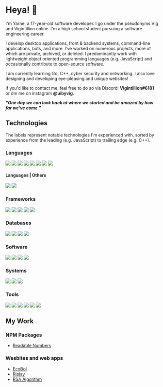 # Heya! 👋

I'm Yarne, a 17-year-old software developer. I go under the pseudonyms Vig and Vigintillion online. I'm a high school
student pursuing a software engineering career.

I develop desktop applications, front & backend systems, command-line applications, bots, and more. I've worked on
numerous projects, more of which are private, archived, or deleted. I predominantly work with lightweight object oriented programming
languages (e.g. JavaScript) and occasionally contribute to open-source software.

I am currently learning Go, C++, cyber security and networking.
I also love designing and developing eye-pleasing and unique websites!

If you'd like to contact me, feel free to do so via Discord: **Vigintillion#6181** or dm me on instagram **@uibyvig**.

***"One day we can look back at where we started and be amazed by how far we've come."***

## Technologies
<!-- ![](https://img.shields.io/badge/?-?-??style=flat&logo=?&logoColor=white) -->
The labels represent notable technologies I'm experienced with, sorted by experience from the leading (e.g. JavaScript) to
trailing edge (e.g. C++).

### Languages

![](https://img.shields.io/badge/TypeScript-Language-red?style=flat&logo=typescript&logoColor=white)
![](https://img.shields.io/badge/JavaScript-Language-red?style=flat&logo=javascript&logoColor=white)
![](https://img.shields.io/badge/HTML-Language-red?style=flat&logo=html5&logoColor=white)
![](https://img.shields.io/badge/CSS-Language-red?style=flat&logo=css3&logoColor=white)
![](https://img.shields.io/badge/Python-Language-red?style=flat&logo=python&logoColor=white)
![](https://img.shields.io/badge/Golang-Language-red?style=flat&logo=go&logoColor=white)
![](https://img.shields.io/badge/Java-Language-red?style=flat&logo=java&logoColor=white)
![](https://img.shields.io/badge/C++-Language-red?style=flat&logo=cplusplus&logoColor=white)

#### Languages | Others

![](https://img.shields.io/badge/GraphQL-Language-red?style=flat&logo=graphql&logoColor=white)
![](https://img.shields.io/badge/SQL-Language-red?style=flat&logo=sql&logoColor=white)

### Frameworks

![](https://img.shields.io/badge/Node.js-Framework-orange?style=flat&logo=node.js&logoColor=white)
![](https://img.shields.io/badge/React-Framework-orange?style=flat&logo=react&logoColor=white)
![](https://img.shields.io/badge/Next.JS-Framework-orange?style=flat&logo=next.js&logoColor=white)
![](https://img.shields.io/badge/TailwindCSS-Framework-orange?style=flat&logo=tailwindcss&logoColor=white)
![](https://img.shields.io/badge/Electron-Framework-orange?style=flat&logo=electron&logoColor=white)

### Databases

![](https://img.shields.io/badge/SQLite-SQL-yellow?style=flat&logo=sqlite&logoColor=white)
![](https://img.shields.io/badge/MySQL-SQL-yellow?style=flat&logo=mysql&logoColor=white)
![](https://img.shields.io/badge/MongoDB-NoSQL-yellow?style=flat&logo=mongodb&logoColor=white)
![](https://img.shields.io/badge/PostgreSQL-SQL-yellow?style=flat&logo=postgresql&logoColor=white)


### Software

![](https://img.shields.io/badge/Git-Software-seagreen?style=flat&logo=git&logoColor=white)
![](https://img.shields.io/badge/Vite-Software-seagreen?style=flat&logo=vite&logoColor=white)
![](https://img.shields.io/badge/Create%20React%20App-Software-seagreen?style=flat&logo=createreactapp&logoColor=white)
![](https://img.shields.io/badge/Netlify-Software-seagreen?style=flat&logo=netlify&logoColor=white)

### Systems

![](https://img.shields.io/badge/Windows-OS-cornflowerblue?style=flat&logo=windows&logoColor=white)
![](https://img.shields.io/badge/iOS-OS-cornflowerblue?style=flat&logo=ios&logoColor=white)
![](https://img.shields.io/badge/Linux-OS-cornflowerblue?style=flat&logo=linux&logoColor=white)

### Tools

![](https://img.shields.io/badge/Visual%20Studio%20Code-Code%20Editor-mediumpurple?style=flat&logo=visual-studio-code&logoColor=white)
![](https://img.shields.io/badge/Figma-Design%20Tool-mediumpurple?style=flat&logo=figma&logoColor=white)
![](https://img.shields.io/badge/ChatGPT-AI-mediumpurple?style=flat&logo=openai&logoColor=white)
![](https://img.shields.io/badge/DallE-AI-mediumpurple?style=flat&logo=openai&logoColor=white)
![](https://img.shields.io/badge/Atom-Code%20Editor-mediumpurple?style=flat&logo=atom&logoColor=white)
![](https://img.shields.io/badge/InteliJ-IDE-mediumpurple?style=flat&logo=intelij&logoColor=white)

## My Work

### NPM Packages

- [Readable Numbers](https://www.npmjs.com/package/readable-numbers)

### Wesbites and web apps

- [EcoBol](https://www.ecobol.be)
- [Riplay](https://riplay.netlify.app/)
- [RSA Algorithm](https://www.wiskunde-oc.netlify.app/)

